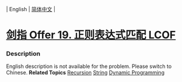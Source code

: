 | English | [简体中文](README.md) |

# [剑指 Offer 19. 正则表达式匹配 LCOF](https://leetcode-cn.com/problems/zheng-ze-biao-da-shi-pi-pei-lcof)
 ### Description
English description is not available for the problem. Please switch to Chinese.
**Related Topics**  [Recursion](https://leetcode-cn.com/tag/recursion) [String](https://leetcode-cn.com/tag/string) [Dynamic Programming](https://leetcode-cn.com/tag/dynamic-programming) 